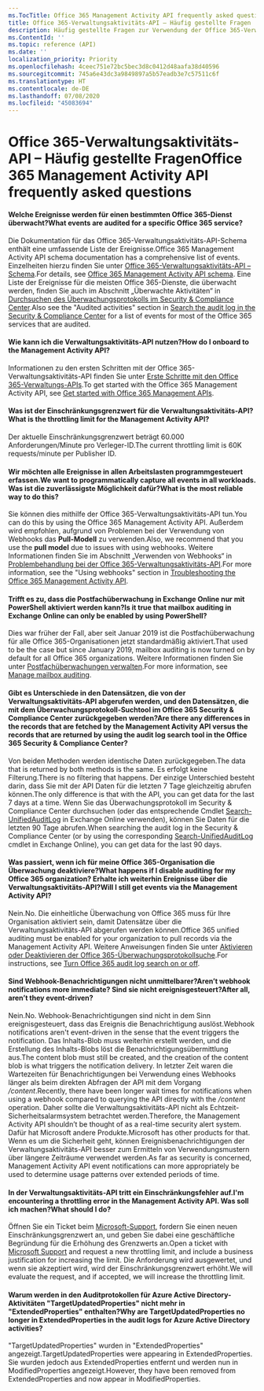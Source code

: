 ```yaml
---
ms.TocTitle: Office 365 Management Activity API frequently asked questions
title: Office 365-Verwaltungsaktivitäts-API – Häufig gestellte Fragen
description: Häufig gestellte Fragen zur Verwendung der Office 365-Verwaltungsaktivitäts-API
ms.ContentId: ''
ms.topic: reference (API)
ms.date: ''
localization_priority: Priority
ms.openlocfilehash: 4ceec751e72bc5bec3d8c0412d48aafa38d40596
ms.sourcegitcommit: 745a6e43dc3a9849897a5b57eadb3e7c57511c6f
ms.translationtype: HT
ms.contentlocale: de-DE
ms.lasthandoff: 07/08/2020
ms.locfileid: "45083694"
---
```

# <a name="office-365-management-activity-api-frequently-asked-questions"></a><span data-ttu-id="c2157-103">Office 365-Verwaltungsaktivitäts-API – Häufig gestellte Fragen</span><span class="sxs-lookup"><span data-stu-id="c2157-103">Office 365 Management Activity API frequently asked questions</span></span>

#### <a name="what-events-are-audited-for-a-specific-office-365-service"></a><span data-ttu-id="c2157-104">Welche Ereignisse werden für einen bestimmten Office 365-Dienst überwacht?</span><span class="sxs-lookup"><span data-stu-id="c2157-104">What events are audited for a specific Office 365 service?</span></span>

<span data-ttu-id="c2157-105">Die Dokumentation für das Office 365-Verwaltungsaktivitäts-API-Schema enthält eine umfassende Liste der Ereignisse.</span><span class="sxs-lookup"><span data-stu-id="c2157-105">Office 365 Management Activity API schema documentation has a comprehensive list of events.</span></span> <span data-ttu-id="c2157-106">Einzelheiten hierzu finden Sie unter [Office 365-Verwaltungsaktivitäts-API – Schema](office-365-management-activity-api-schema.md).</span><span class="sxs-lookup"><span data-stu-id="c2157-106">For details, see [Office 365 Management Activity API schema](office-365-management-activity-api-schema.md).</span></span> <span data-ttu-id="c2157-107">Eine Liste der Ereignisse für die meisten Office 365-Dienste, die überwacht werden, finden Sie auch im Abschnitt „Überwachte Aktivitäten“ in [Durchsuchen des Überwachungsprotokolls im Security & Compliance Center](https://docs.microsoft.com/office365/securitycompliance/search-the-audit-log-in-security-and-compliance#audited-activities).</span><span class="sxs-lookup"><span data-stu-id="c2157-107">Also see the "Audited activities" section in [Search the audit log in the Security & Compliance Center](https://docs.microsoft.com/office365/securitycompliance/search-the-audit-log-in-security-and-compliance#audited-activities) for a list of events for most of the Office 365 services that are audited.</span></span>

#### <a name="how-do-i-onboard-to-the-management-activity-api"></a><span data-ttu-id="c2157-108">Wie kann ich die Verwaltungsaktivitäts-API nutzen?</span><span class="sxs-lookup"><span data-stu-id="c2157-108">How do I onboard to the Management Activity API?</span></span>

<span data-ttu-id="c2157-109">Informationen zu den ersten Schritten mit der Office 365-Verwaltungsaktivitäts-API finden Sie unter [Erste Schritte mit den Office 365-Verwaltungs-APIs](get-started-with-office-365-management-apis.md).</span><span class="sxs-lookup"><span data-stu-id="c2157-109">To get started with the Office 365 Management Activity API, see [Get started with Office 365 Management APIs](get-started-with-office-365-management-apis.md).</span></span>
 
#### <a name="what-is-the-throttling-limit-for-the--management-activity-api"></a><span data-ttu-id="c2157-110">Was ist der Einschränkungsgrenzwert für die Verwaltungsaktivitäts-API?</span><span class="sxs-lookup"><span data-stu-id="c2157-110">What is the throttling limit for the  Management Activity API?</span></span>

<span data-ttu-id="c2157-111">Der aktuelle Einschränkungsgrenzwert beträgt 60.000 Anforderungen/Minute pro Verleger-ID.</span><span class="sxs-lookup"><span data-stu-id="c2157-111">The current throttling limit is 60K requests/minute per Publisher ID.</span></span> 

#### <a name="we-want-to-programmatically-capture-all-events-in-all-workloads-what-is-the-most-reliable-way-to-do-this"></a><span data-ttu-id="c2157-112">Wir möchten alle Ereignisse in allen Arbeitslasten programmgesteuert erfassen.</span><span class="sxs-lookup"><span data-stu-id="c2157-112">We want to programmatically capture all events in all workloads.</span></span> <span data-ttu-id="c2157-113">Was ist die zuverlässigste Möglichkeit dafür?</span><span class="sxs-lookup"><span data-stu-id="c2157-113">What is the most reliable way to do this?</span></span>

<span data-ttu-id="c2157-114">Sie können dies mithilfe der Office 365-Verwaltungsaktivitäts-API tun.</span><span class="sxs-lookup"><span data-stu-id="c2157-114">You can do this by using the Office 365 Management Activity API.</span></span> <span data-ttu-id="c2157-115">Außerdem wird empfohlen, aufgrund von Problemen bei der Verwendung von Webhooks das **Pull-Modell** zu verwenden.</span><span class="sxs-lookup"><span data-stu-id="c2157-115">Also, we recommend that you use the **pull model** due to issues with using webhooks.</span></span> <span data-ttu-id="c2157-116">Weitere Informationen finden Sie im Abschnitt „Verwenden von Webhooks“ in [Problembehandlung bei der Office 365-Verwaltungsaktivitäts-API](troubleshooting-the-office-365-management-activity-api.md#using-webhooks).</span><span class="sxs-lookup"><span data-stu-id="c2157-116">For more information, see the "Using webhooks" section in [Troubleshooting the Office 365 Management Activity API](troubleshooting-the-office-365-management-activity-api.md#using-webhooks).</span></span>

#### <a name="is-it-true-that-mailbox-auditing-in-exchange-online-can-only-be-enabled-by-using-powershell"></a><span data-ttu-id="c2157-117">Trifft es zu, dass die Postfachüberwachung in Exchange Online nur mit PowerShell aktiviert werden kann?</span><span class="sxs-lookup"><span data-stu-id="c2157-117">Is it true that mailbox auditing in Exchange Online can only be enabled by using PowerShell?</span></span>

<span data-ttu-id="c2157-118">Dies war früher der Fall, aber seit Januar 2019 ist die Postfachüberwachung für alle Office 365-Organisationen jetzt standardmäßig aktiviert.</span><span class="sxs-lookup"><span data-stu-id="c2157-118">That used to be the case but since January 2019, mailbox auditing is now turned on by default for all Office 365 organizations.</span></span> <span data-ttu-id="c2157-119">Weitere Informationen finden Sie unter [Postfachüberwachungen verwalten](https://docs.microsoft.com/office365/securitycompliance/enable-mailbox-auditing).</span><span class="sxs-lookup"><span data-stu-id="c2157-119">For more information, see [Manage mailbox auditing](https://docs.microsoft.com/office365/securitycompliance/enable-mailbox-auditing).</span></span>

#### <a name="are-there-any-differences-in-the-records-that-are-fetched-by-the-management-activity-api-versus-the-records-that-are-returned-by-using-the-audit-log-search-tool-in-the-office-365-security--compliance-center"></a><span data-ttu-id="c2157-120">Gibt es Unterschiede in den Datensätzen, die von der Verwaltungsaktivitäts-API abgerufen werden, und den Datensätzen, die mit dem Überwachungsprotokoll-Suchtool im Office 365 Security & Compliance Center zurückgegeben werden?</span><span class="sxs-lookup"><span data-stu-id="c2157-120">Are there any differences in the records that are fetched by the Management Activity API versus the records that are returned by using the audit log search tool in the Office 365 Security & Compliance Center?</span></span>

<span data-ttu-id="c2157-121">Von beiden Methoden werden identische Daten zurückgegeben.</span><span class="sxs-lookup"><span data-stu-id="c2157-121">The data that is returned by both methods is the same.</span></span> <span data-ttu-id="c2157-122">Es erfolgt keine Filterung.</span><span class="sxs-lookup"><span data-stu-id="c2157-122">There is no filtering that happens.</span></span> <span data-ttu-id="c2157-123">Der einzige Unterschied besteht darin, dass Sie mit der API Daten für die letzten 7 Tage gleichzeitig abrufen können.</span><span class="sxs-lookup"><span data-stu-id="c2157-123">The only difference is that with the API, you can get data for the last 7 days at a time.</span></span> <span data-ttu-id="c2157-124">Wenn Sie das Überwachungsprotokoll im Security & Compliance Center durchsuchen (oder das entsprechende Cmdlet [Search-UnifiedAuditLog](https://docs.microsoft.com/powershell/module/exchange/policy-and-compliance-audit/search-unifiedauditlog) in Exchange Online verwenden), können Sie Daten für die letzten 90 Tage abrufen.</span><span class="sxs-lookup"><span data-stu-id="c2157-124">When searching the audit log in the Security & Compliance Center (or by using the corresponding [Search-UnifiedAuditLog](https://docs.microsoft.com/powershell/module/exchange/policy-and-compliance-audit/search-unifiedauditlog) cmdlet in Exchange Online), you can get data for the last 90 days.</span></span> 

#### <a name="what-happens-if-i-disable-auditing-for-my-office-365-organization-will-i-still-get-events-via-the-management-activity-api"></a><span data-ttu-id="c2157-125">Was passiert, wenn ich für meine Office 365-Organisation die Überwachung deaktiviere?</span><span class="sxs-lookup"><span data-stu-id="c2157-125">What happens if I disable auditing for my Office 365 organization?</span></span> <span data-ttu-id="c2157-126">Erhalte ich weiterhin Ereignisse über die Verwaltungsaktivitäts-API?</span><span class="sxs-lookup"><span data-stu-id="c2157-126">Will I still get events via the Management Activity API?</span></span>

<span data-ttu-id="c2157-127">Nein.</span><span class="sxs-lookup"><span data-stu-id="c2157-127">No.</span></span> <span data-ttu-id="c2157-128">Die einheitliche Überwachung von Office 365 muss für Ihre Organisation aktiviert sein, damit Datensätze über die Verwaltungsaktivitäts-API abgerufen werden können.</span><span class="sxs-lookup"><span data-stu-id="c2157-128">Office 365 unified auditing must be enabled for your organization to pull records via the Management Activity API.</span></span> <span data-ttu-id="c2157-129">Weitere Anweisungen finden Sie unter [Aktivieren oder Deaktivieren der Office 365-Überwachungsprotokollsuche](https://docs.microsoft.com/office365/securitycompliance/turn-audit-log-search-on-or-off).</span><span class="sxs-lookup"><span data-stu-id="c2157-129">For instructions, see [Turn Office 365 audit log search on or off](https://docs.microsoft.com/office365/securitycompliance/turn-audit-log-search-on-or-off).</span></span>

#### <a name="arent-webhook-notifications-more-immediate-after-all-arent-they-event-driven"></a><span data-ttu-id="c2157-130">Sind Webhook-Benachrichtigungen nicht unmittelbarer?</span><span class="sxs-lookup"><span data-stu-id="c2157-130">Aren’t webhook notifications more immediate?</span></span> <span data-ttu-id="c2157-131">Sind sie nicht ereignisgesteuert?</span><span class="sxs-lookup"><span data-stu-id="c2157-131">After all, aren’t they event-driven?</span></span>

<span data-ttu-id="c2157-132">Nein.</span><span class="sxs-lookup"><span data-stu-id="c2157-132">No.</span></span> <span data-ttu-id="c2157-133">Webhook-Benachrichtigungen sind nicht in dem Sinn ereignisgesteuert, dass das Ereignis die Benachrichtigung auslöst.</span><span class="sxs-lookup"><span data-stu-id="c2157-133">Webhook notifications aren't event-driven in the sense that the event triggers the notification.</span></span> <span data-ttu-id="c2157-134">Das Inhalts-Blob muss weiterhin erstellt werden, und die Erstellung des Inhalts-Blobs löst die Benachrichtigungsübermittlung aus.</span><span class="sxs-lookup"><span data-stu-id="c2157-134">The content blob must still be created, and the creation of the content blob is what triggers the notification delivery.</span></span> <span data-ttu-id="c2157-135">In letzter Zeit waren die Wartezeiten für Benachrichtigungen bei Verwendung eines Webhooks länger als beim direkten Abfragen der API mit dem Vorgang */content*.</span><span class="sxs-lookup"><span data-stu-id="c2157-135">Recently, there have been longer wait times for notifications when using a webhook compared to querying the API directly with the */content* operation.</span></span> <span data-ttu-id="c2157-136">Daher sollte die Verwaltungsaktivitäts-API nicht als Echtzeit-Sicherheitsalarmsystem betrachtet werden.</span><span class="sxs-lookup"><span data-stu-id="c2157-136">Therefore, the Management Activity API shouldn’t be thought of as a real-time security alert system.</span></span> <span data-ttu-id="c2157-137">Dafür hat Microsoft andere Produkte.</span><span class="sxs-lookup"><span data-stu-id="c2157-137">Microsoft has other products for that.</span></span> <span data-ttu-id="c2157-138">Wenn es um die Sicherheit geht, können Ereignisbenachrichtigungen der Verwaltungsaktivitäts-API besser zum Ermitteln von Verwendungsmustern über längere Zeiträume verwendet werden.</span><span class="sxs-lookup"><span data-stu-id="c2157-138">As far as security is concerned, Management Activity API event notifications can more appropriately be used to determine usage patterns over extended periods of time.</span></span>

#### <a name="im-encountering-a-throttling-error-in-the-management-activity-api-what-should-i-do"></a><span data-ttu-id="c2157-139">In der Verwaltungsaktivitäts-API tritt ein Einschränkungsfehler auf.</span><span class="sxs-lookup"><span data-stu-id="c2157-139">I'm encountering a throttling error in the Management Activity API.</span></span> <span data-ttu-id="c2157-140">Was soll ich machen?</span><span class="sxs-lookup"><span data-stu-id="c2157-140">What should I do?</span></span>

<span data-ttu-id="c2157-141">Öffnen Sie ein Ticket beim [Microsoft-Support](https://support.office.com/article/contact-support-for-business-products-admin-help-32a17ca7-6fa0-4870-8a8d-e25ba4ccfd4b#ID0EAADAAA=online), fordern Sie einen neuen Einschränkungsgrenzwert an, und geben Sie dabei eine geschäftliche Begründung für die Erhöhung des Grenzwerts an.</span><span class="sxs-lookup"><span data-stu-id="c2157-141">Open a ticket with [Microsoft Support](https://support.office.com/article/contact-support-for-business-products-admin-help-32a17ca7-6fa0-4870-8a8d-e25ba4ccfd4b#ID0EAADAAA=online) and request a new throttling limit, and include a business justification for increasing the limit.</span></span> <span data-ttu-id="c2157-142">Die Anforderung wird ausgewertet, und wenn sie akzeptiert wird, wird der Einschränkungsgrenzwert erhöht.</span><span class="sxs-lookup"><span data-stu-id="c2157-142">We will evaluate the request, and if accepted, we will increase the throttling limit.</span></span>

#### <a name="why-are-targetupdatedproperties-no-longer-in-extendedproperties-in-the-audit-logs-for-azure-active-directory-activities"></a><span data-ttu-id="c2157-143">Warum werden in den Auditprotokollen für Azure Active Directory-Aktivitäten "TargetUpdatedProperties" nicht mehr in "ExtendedProperties" enthalten?</span><span class="sxs-lookup"><span data-stu-id="c2157-143">Why are TargetUpdatedProperties no longer in ExtendedProperties in the audit logs for Azure Active Directory activities?</span></span>

<span data-ttu-id="c2157-144">"TargetUpdatedProperties" wurden in "ExtendedProperties" angezeigt.</span><span class="sxs-lookup"><span data-stu-id="c2157-144">TargetUpdatedProperties were appearing in ExtendedProperties.</span></span> <span data-ttu-id="c2157-145">Sie wurden jedoch aus ExtendedProperties entfernt und werden nun in ModifiedProperties angezeigt.</span><span class="sxs-lookup"><span data-stu-id="c2157-145">However, they have been removed from ExtendedProperties and now appear in ModifiedProperties.</span></span>
